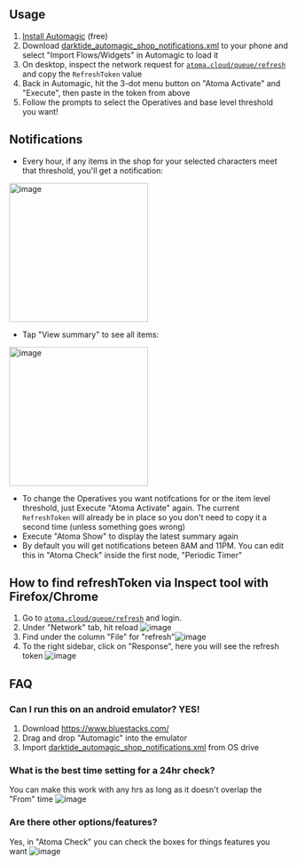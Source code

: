 ## Usage
1. [Install Automagic](https://automagic4android.com/download_en.html) (free)
2. Download [darktide_automagic_shop_notifications.xml](https://raw.githubusercontent.com/ronvoluted/dt-automagic/main/darktide_automagic_shop_notifications.xml) to your phone and select "Import Flows/Widgets" in Automagic to load it
3. On desktop, inspect the network request for [`atoma.cloud/queue/refresh`](https://accounts.atoma.cloud) and copy the `RefreshToken` value
4. Back in Automagic, hit the 3-dot menu button on "Atoma Activate" and "Execute", then paste in the token from above
5. Follow the prompts to select the Operatives and base level threshold you want!

## Notifications

- Every hour, if any items in the shop for your selected characters meet that threshold, you'll get a notification:

<img width="250" alt="image" src="https://user-images.githubusercontent.com/5785323/210496789-e99a904d-e570-4ab6-b03e-4b5b5b236e3c.png">


- Tap "View summary" to see all items:

<img width="250" alt="image" src="https://user-images.githubusercontent.com/5785323/210496778-91424267-5cd8-4e24-bade-466fd16230ef.png">

- To change the Operatives you want notifcations for or the item level threshold, just Execute "Atoma Activate" again. The current `RefreshToken` will already be in place so you don't need to copy it a second time (unless something goes wrong)
- Execute "Atoma Show" to display the latest summary again
- By default you will get notifications beteen 8AM and 11PM. You can edit this in "Atoma Check" inside the first node, "Periodic Timer"

## How to find refreshToken via Inspect tool with Firefox/Chrome

1. Go to [`atoma.cloud/queue/refresh`](https://accounts.atoma.cloud) and login.
2. Under "Network" tab, hit reload ![image](https://user-images.githubusercontent.com/64565597/210626250-9fb60faa-4778-4e29-967f-853d58dcaa0a.png)
3. Find under the column "File" for "refresh"![image](https://user-images.githubusercontent.com/64565597/210626476-3d3e3db3-63a2-416f-8e32-755e7094098d.png)
4. To the right sidebar, click on "Response", here you will see the refresh token ![image](https://user-images.githubusercontent.com/64565597/210626614-4581c743-1014-469b-bf31-6bfb79067ee4.png)

## FAQ
### Can I run this on an android emulator? YES!

1. Download https://www.bluestacks.com/
2. Drag and drop "Automagic" into the emulator
3. Import [darktide_automagic_shop_notifications.xml](https://raw.githubusercontent.com/ronvoluted/dt-automagic/main/darktide_automagic_shop_notifications.xml) from OS drive

### What is the best time setting for a 24hr check?

You can make this work with any hrs as long as it doesn't overlap the "From" time 
![image](https://user-images.githubusercontent.com/64565597/210627369-a7530395-c1d2-4eaf-8e72-9d85ccf2a184.png)

### Are there other options/features?

Yes, in "Atoma Check" you can check the boxes for things features you want ![image](https://user-images.githubusercontent.com/64565597/210627696-ee74e3c7-33f5-4a56-9b0b-381d6e86f304.png)


